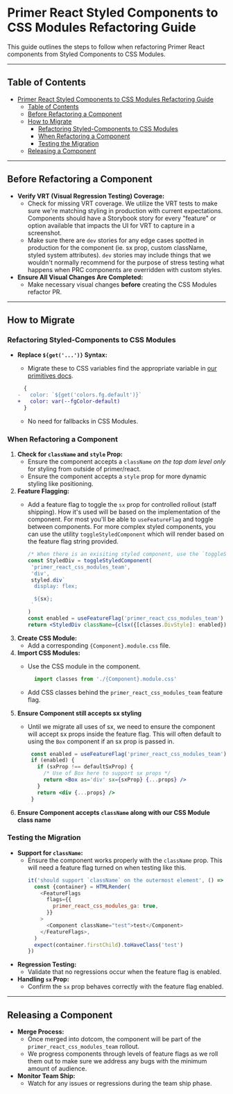 # Primer React Styled Components to CSS Modules Refactoring Guide

This guide outlines the steps to follow when refactoring Primer React components from Styled Components to CSS Modules.

---

## Table of Contents

- [Primer React Styled Components to CSS Modules Refactoring Guide](#primer-react-styled-components-to-css-modules-refactoring-guide)
  - [Table of Contents](#table-of-contents)
  - [Before Refactoring a Component](#before-refactoring-a-component)
  - [How to Migrate](#how-to-migrate)
    - [Refactoring Styled-Components to CSS Modules](#refactoring-styled-components-to-css-modules)
    - [When Refactoring a Component](#when-refactoring-a-component)
    - [Testing the Migration](#testing-the-migration)
  - [Releasing a Component](#releasing-a-component)

---

## Before Refactoring a Component

- **Verify VRT (Visual Regression Testing) Coverage:**
  - Check for missing VRT coverage. We utilize the VRT tests to make sure we're matching styling in production with current expectations. Components should have a Storybook story for every "feature" or option available that impacts the UI for VRT to capture in a screenshot.
  - Make sure there are `dev` stories for any edge cases spotted in production for the component (ie. sx prop, custom className, styled system attributes). `dev` stories may include things that we wouldn't normally recommend for the purpose of stress testing what happens when PRC components are overridden with custom styles.
- **Ensure All Visual Changes Are Completed:**
  - Make necessary visual changes **before** creating the CSS Modules refactor PR.

---

## How to Migrate

### Refactoring Styled-Components to CSS Modules

- **Replace `${get('...')}` Syntax:**
  - Migrate these to CSS variables find the appropriate variable in [our primitives docs](https://primer.style/foundations/primitives/color).

  ```diff
    {
  -   color: `${get('colors.fg.default')}`
  +   color: var(--fgColor-default)
    }
  ```
  - No need for fallbacks in CSS Modules.

### When Refactoring a Component

1. **Check for `className` and `style` Prop:**
   - Ensure the component accepts a `className` *on the top dom level only* for styling from outside of primer/react.
   - Ensure the component accepts a `style` prop for more dynamic styling like positioning.
2. **Feature Flagging:**
   - Add a feature flag to toggle the `sx` prop for controlled rollout (staff shipping). How it's used will be based on the implementation of the component. For most you'll be able to `useFeatureFlag` and toggle between components. For more complex styled components, you can use the utility `toggleStyledComponent` which will render based on the feature flag string provided.

       ```jsx
       /* When there is an exisiting styled component, use the `toggleStyledComponent` utility. */
       const StyledDiv = toggleStyledComponent(
        'primer_react_css_modules_team',
        'div',
        styled.div`
         display: flex;

         ${sx};
        `
       )
       const enabled = useFeatureFlag('primer_react_css_modules_team')
       return <StyledDiv className={clsx({[classes.DivStyle]: enabled})} {...props} />
       ```
3. **Create CSS Module:**
   - Add a corresponding `{Component}.module.css` file.
4. **Import CSS Modules:**
   - Use the CSS module in the component.

      ```js
        import classes from './{Component}.module.css'
      ```
   - Add CSS classes behind the `primer_react_css_modules_team` feature flag.
5. **Ensure Component still accepts sx styling**
   - Until we migrate all uses of sx, we need to ensure the component will accept sx props inside the feature flag. This will often default to using the `Box` component if an sx prop is passed in.

     ```jsx
      const enabled = useFeatureFlag('primer_react_css_modules_team')
      if (enabled) {
        if (sxProp !== defaultSxProp) {
          /* Use of Box here to support sx props */
          return <Box as='div' sx={sxProp} {...props} />
        }
        return <div {...props} />
      }
     ```
6. **Ensure Component accepts `className` along with our CSS Module class name**

### Testing the Migration

- **Support for `className`:**
  - Ensure the component works properly with the `className` prop. This will need a feature flag turned on when testing like this.
    ```js
    it('should support `className` on the outermost element', () => {
      const {container} = HTMLRender(
        <FeatureFlags
          flags={{
            primer_react_css_modules_ga: true,
          }}
        >
          <Component className="test">test</Component>
        </FeatureFlags>,
      )
      expect(container.firstChild).toHaveClass('test')
    })
    ```
- **Regression Testing:**
  - Validate that no regressions occur when the feature flag is enabled.
- **Handling `sx` Prop:**
  - Confirm the `sx` prop behaves correctly with the feature flag enabled.

---

## Releasing a Component

- **Merge Process:**
  - Once merged into dotcom, the component will be part of the `primer_react_css_modules_team` rollout.
  - We progress components through levels of feature flags as we roll them out to make sure we address any bugs with the minimum amount of audience.
- **Monitor Team Ship:**
  - Watch for any issues or regressions during the team ship phase.
